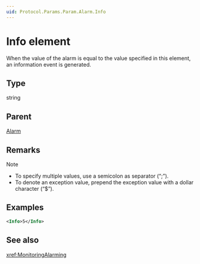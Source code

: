```yaml
---
uid: Protocol.Params.Param.Alarm.Info
---
```


# Info element

When the value of the alarm is equal to the value specified in this element, an information event is generated.

## Type

string

## Parent

[Alarm](xref:Protocol.Params.Param.Alarm)

## Remarks

> [!NOTE]
>
> - To specify multiple values, use a semicolon as separator (“;”).
> - To denote an exception value, prepend the exception value with a dollar character (“$”).

## Examples

```xml
<Info>5</Info>
```

## See also

<xref:MonitoringAlarming>
